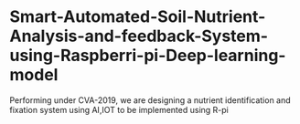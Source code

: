 # Smart-Automated-Soil-Nutrient-Analysis-and-feedback-System-using-Raspberri-pi-Deep-learning-model
Performing under CVA-2019, we are designing a nutrient identification and fixation system using AI,IOT to be implemented using R-pi
